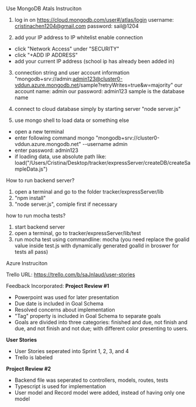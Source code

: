Use MongoDB Atals Instruciton 

1. log in on https://cloud.mongodb.com/user#/atlas/login
username: cristinachen1204@gmail.com
password: sail@1204

2. add your IP address to IP whitelist enable connection 
- click "Network Access" under "SECURITY"
- click "+ADD IP ADDRESS"
- add your current IP address (school ip has already been added in)

3. connection string and user account information 
"mongodb+srv://admin:admin123@cluster0-vddun.azure.mongodb.net/sample?retryWrites=true&w=majority"
our account name: admin
our password: admin123
sample is the database name 

4. connect to cloud database simply by starting server "node server.js"

5. use mongo shell to load data or something else 
- open a new terminal 
- enter following command
mongo "mongodb+srv://cluster0-vddun.azure.mongodb.net" --username admin
- enter password: admin123
- if loading data, use absolute path like:
load("/Users/Cristina/Desktop/tracker/expressServer/createDB/createSampleData.js")

How to run backend server?

1. open a terminal and go to the folder tracker/expressServer/lib
2. "npm install"
3. "node server.js", comiple first if necessary 

how to run mocha tests?

1. start backend server
2. open a terminal, go to tracker/expressServer/lib/test
3. run mocha test using commandline:
mocha
(you need replace the goalid value inside test.js with dynamically generated goalId in broswer for tests all pass)


Azure Instruciton 


Trello URL: 
https://trello.com/b/saJnIaud/user-stories


Feedback Incorporated:
**Project Review #1**
- Powerpoint was used for later presentation
- Due date is included in Goal Schema
- Resolved concerns about implementation
- "Tag" property is included in Goal Schema to separate goals
- Goals are divided into three categories: finished and due, not finish and due, and not finish and not due; with different color presenting to users.

**User Stories**
- User Stories seperated into Sprint 1, 2, 3, and 4 
- Trello is labeled 

**Project Review #2**
- Backend file was seperated to controllers, models, routes, tests
- Typescript is used for implementation
- User model and Record model were added, instead of having only one model